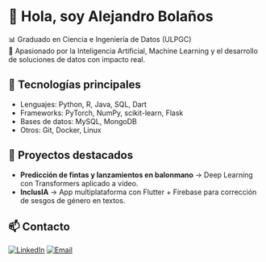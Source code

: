 # 👋 Hola, soy Alejandro Bolaños

📊 Graduado en Ciencia e Ingeniería de Datos (ULPGC)  
🤖 Apasionado por la Inteligencia Artificial, Machine Learning y el desarrollo de soluciones de datos con impacto real.   

## 🚀 Tecnologías principales
- Lenguajes: Python, R, Java, SQL, Dart
- Frameworks: PyTorch, NumPy, scikit-learn, Flask
- Bases de datos: MySQL, MongoDB
- Otros: Git, Docker, Linux

## 🌟 Proyectos destacados
- **Predicción de fintas y lanzamientos en balonmano** → Deep Learning con Transformers aplicado a vídeo.  
- **InclusIA** → App multiplataforma con Flutter + Firebase para corrección de sesgos de género en textos.

## 📫 Contacto
[![LinkedIn](https://img.shields.io/badge/LinkedIn-0077B5?style=for-the-badge&logo=linkedin&logoColor=white)](https://linkedin.com/in/alejandro-bolaños-garcía)
[![Email](https://img.shields.io/badge/Email-D14836?style=for-the-badge&logo=gmail&logoColor=white)](mailto:alebolanosgarcia@gmail.com)

